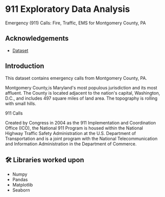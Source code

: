 
# 911 Exploratory Data Analysis

Emergency (911) Calls: Fire, Traffic, EMS for Montgomery County, PA
## Acknowledgements

 - [Dataset](https://www.kaggle.com/mchirico/montcoalert)

  
## Introduction

This dataset contains emergency calls from Montgomery County, PA.

Montgomery County,is Maryland's most populous jurisdiction and its most affluent. The County is located adjacent to the nation's capital, Washington, D.C., and includes 497 square miles of land area. The topography is rolling with small hills.

911 Calls

Created by Congress in 2004 as the 911 Implementation and Coordination Office (ICO), the National 911 Program is housed within the National Highway Traffic Safety Administration at the U.S. Department of Transportation and is a joint program with the National Telecommunication and Information Administration in the Department of Commerce.

  
## 🛠 Libraries worked upon
- Numpy
- Pandas
- Matplotlib
- Seaborn

  

